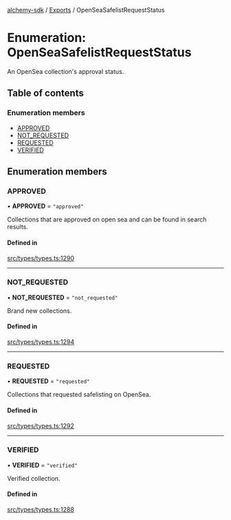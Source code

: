 [alchemy-sdk](../README.md) / [Exports](../modules.md) / OpenSeaSafelistRequestStatus

# Enumeration: OpenSeaSafelistRequestStatus

An OpenSea collection's approval status.

## Table of contents

### Enumeration members

- [APPROVED](OpenSeaSafelistRequestStatus.md#approved)
- [NOT\_REQUESTED](OpenSeaSafelistRequestStatus.md#not_requested)
- [REQUESTED](OpenSeaSafelistRequestStatus.md#requested)
- [VERIFIED](OpenSeaSafelistRequestStatus.md#verified)

## Enumeration members

### APPROVED

• **APPROVED** = `"approved"`

Collections that are approved on open sea and can be found in search results.

#### Defined in

[src/types/types.ts:1290](https://github.com/alchemyplatform/alchemy-sdk-js/blob/d97ef0d/src/types/types.ts#L1290)

___

### NOT\_REQUESTED

• **NOT\_REQUESTED** = `"not_requested"`

Brand new collections.

#### Defined in

[src/types/types.ts:1294](https://github.com/alchemyplatform/alchemy-sdk-js/blob/d97ef0d/src/types/types.ts#L1294)

___

### REQUESTED

• **REQUESTED** = `"requested"`

Collections that requested safelisting on OpenSea.

#### Defined in

[src/types/types.ts:1292](https://github.com/alchemyplatform/alchemy-sdk-js/blob/d97ef0d/src/types/types.ts#L1292)

___

### VERIFIED

• **VERIFIED** = `"verified"`

Verified collection.

#### Defined in

[src/types/types.ts:1288](https://github.com/alchemyplatform/alchemy-sdk-js/blob/d97ef0d/src/types/types.ts#L1288)
